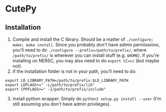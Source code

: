 # CutePy

## Installation
1. Compile and install the C library. Should be a matter of `./configure; make; make install`. Since you probably don't have admin permissions, you'll need to do `./configure --prefix=/path/to/prefix/`, where `/path/to/prefix/` is wherever you can install stuff (e.g. `$HOME`). If you're installing on NERSC, you may also need to do `export CC=cc` (but maybe not).
2. If the installation folder is not in your path, you'll need to do:
```
export LD_LIBRARY_PATH=/path/to/prefix:$LD_LIBRARY_PATH
export LDFLAGS+=" -L/path/to/prefix/lib"
export CPPFLAGS+=" -I/path/to/prefix/include"
```
3. Install python wrapper. Simply do `python3 setup.py install --user` (I'm still assuming you don't have admin privileges).
